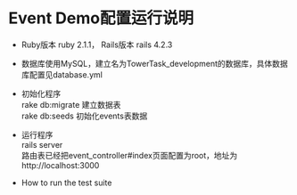 <H1>Event Demo配置运行说明</H1>

* Ruby版本 ruby 2.1.1， Rails版本 rails 4.2.3

* 数据库使用MySQL，建立名为TowerTask_development的数据库，具体数据库配置见database.yml

* 初始化程序  
  rake db:migrate    建立数据表  
  rake db:seeds      初始化events表数据
* 运行程序  
  rails server  
  路由表已经把event_controller#index页面配置为root，地址为http://localhost:3000
* How to run the test suite

